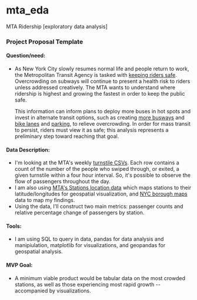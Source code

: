 # mta_eda
MTA Ridership [exploratory data analysis]

### Project Proposal Template

#### Question/need:

- As New York City slowly resumes normal life and people return to work, the Metropolitan Transit Agency is tasked with [keeping riders safe](https://www.wsj.com/articles/how-does-new-york-keep-transit-riders-safe-from-covid-19-trial-and-error-11609678802). Overcrowding on subways will continue to present a health risk to riders unless addressed creatively. The MTA wants to understand where ridership is highest and growing the fastest in order to keep the public safe. 

  This information can inform plans to deploy more buses in hot spots and invest in alternate transit options, such as creating [more busways](https://www.nytimes.com/2020/07/06/nyregion/mta-buses-nyc-coronavirus.html) and [bike lanes](https://www.nytimes.com/2021/01/28/nyregion/bike-brooklyn-bridge-de-blasio.html) and [parking](https://www.nytimes.com/2021/01/26/nyregion/bike-parking-nyc.html), to relieve overcrowding. In order for mass transit to persist, riders must view it as safe; this analysis represents a preliminary step toward reaching that goal.

#### Data Description:

- I'm looking at the MTA's weekly [turnstile CSVs](http://web.mta.info/developers/turnstile.html). Each row contains a count of the number of the people who swiped through, or exited, a given turnstile within a four hour interval. So, it's possible to observe the flow of passengers throughout the day. 
- I am also using [MTA's Stations location data](https://data.cityofnewyork.us/Transportation/Subway-Stations/arq3-7z49) which maps stations to their latitude/longitudes for geospatial visualization, and [NYC borough maps](https://data.cityofnewyork.us/City-Government/Borough-Boundaries/tqmj-j8zm) data to map my findings. 
- Using the data, I'll construct two main metrics: passenger counts and relative percentage change of passengers by station.

#### Tools:

- I am using SQL to query in data, pandas for data analysis and manipiulation, matplotlib for visualizations, and geopandas for geospatial analysis.

#### MVP Goal:

- A minimum viable product would be tabular data on the most crowded stations, as well as those experiencing most rapid growth -- accompanied by visualizations.

<details class="details-reset details-overlay details-overlay-dark" id="jumpto-line-details-dialog" style="box-sizing: border-box; display: block;"><summary data-hotkey="l" aria-label="Jump to line" role="button" style="box-sizing: border-box; display: list-item; cursor: pointer; list-style: none;"></summary></details>
